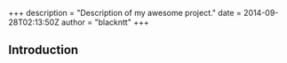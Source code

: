 +++
description = "Description of my awesome project."
date = 2014-09-28T02:13:50Z
author = "blackntt"
+++

## Introduction
